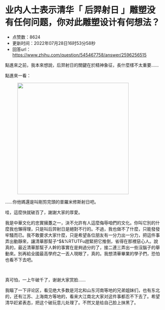 # 业内人士表示清华「 后羿射日 」雕塑没有任何问题，你对此雕塑设计有何想法？
- 点赞数：8624
- 更新时间：2022年07月28日16时53分58秒
- 回答url：https://www.zhihu.com/question/545467758/answer/2596256515
<body>
 <p data-pid="CJd75IsE">點進來之前，我本來想說，后羿射日的關鍵在於精神象征，長什麼樣不太重要……</p>
 <p data-pid="ZZk6X3n8">點進來一看：</p>
 <figure data-size="normal">
  <img src="https://pic1.zhimg.com/50/v2-87c351130b48d0b898be96b2fe90ed36_720w.jpg?source=1940ef5c" data-caption="" data-size="normal" data-rawwidth="362" data-rawheight="679" data-original-token="v2-87c351130b48d0b898be96b2fe90ed36" data-default-watermark-src="https://picx.zhimg.com/50/v2-d4f4df790e5050ed43a47fddd46add46_720w.jpg?source=1940ef5c" class="content_image" width="362">
 </figure>
 <p data-pid="vyhEH0qC">……你他媽還是叫剛剪完頭的普羅米修斯射日吧。</p>
 <p data-pid="9tEnfw6k">哇，這麼快就破百了，謝謝大家的厚愛。</p>
 <p data-pid="sBwrh49r">我是中華文化的忠實擁躉之一，決不允許有人這麼侮辱咱們的文化。你叫它別的什麼我也懶得理，只是叫后羿射日是絕對不行的。不過，我也做不了什麼，只能發發牢騷而已。我不敢要求大家什麼，只是希望各位朋友有一分力出一分力，把這件事弄出動靜來，讓清華那幫子^$&amp;%RTUTFu趕緊把它推倒，省得在那裡惡心人。說真的，最近清華那幫子人幹的事實在是夠過分的了，接二連三弄出一些沒腦子的舉動來。別再給全國最高學府之一丟人現眼了，真的。我想清華畢業的學子們，恐怕也看不下去吧。</p>
 <p class="ztext-empty-paragraph"><br></p>
 <p data-pid="NSC0gNKA">真可怕，一上午破千了，谢谢大家赏脸……</p>
 <p data-pid="jcy8eZb8">我瞄了一下评论区，看见绝大多数是河北和山东河南等地的兄弟姐妹们，也有东北的，还有江苏、上海南方等地的，看来大江南北大家对这件事都忍不下去了。希望清华赶紧表态，把这个破玩意儿处理了。不然又是给自己脸上抹黑了。</p>
</body>
